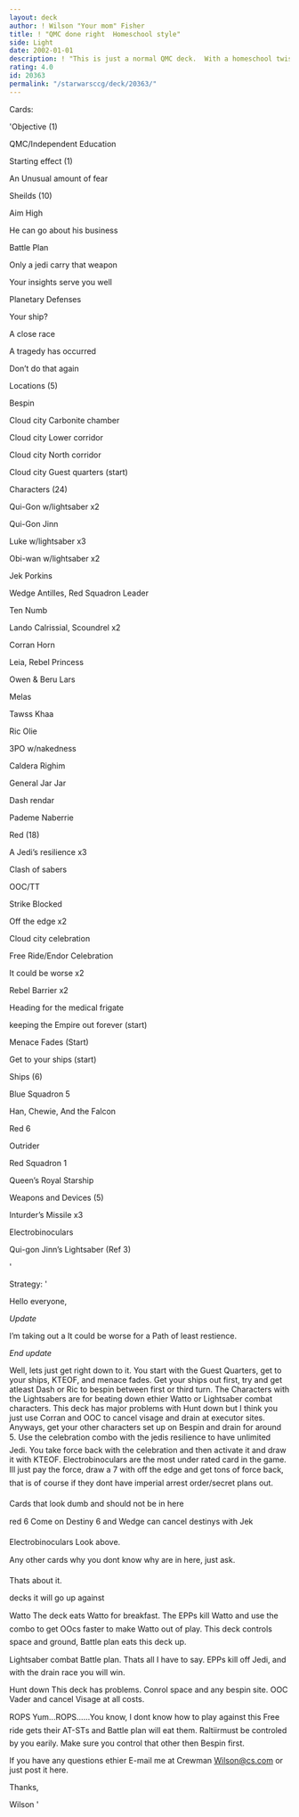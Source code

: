 ```yaml
---
layout: deck
author: ! Wilson "Your mom" Fisher
title: ! "QMC done right  Homeschool style"
side: Light
date: 2002-01-01
description: ! "This is just a normal QMC deck.  With a homeschool twist."
rating: 4.0
id: 20363
permalink: "/starwarsccg/deck/20363/"
---
```

Cards: 

'Objective (1)

QMC/Independent Education


Starting effect (1)

An Unusual amount of fear


Sheilds (10)

Aim High

He can go about his business

Battle Plan

Only a jedi carry that weapon

Your insights serve you well

Planetary Defenses

Your ship?

A close race

A tragedy has occurred

Don’t do that again


Locations (5)

Bespin

Cloud city Carbonite chamber

Cloud city Lower corridor

Cloud city North corridor

Cloud city Guest quarters (start)


Characters (24)

Qui-Gon w/lightsaber x2

Qui-Gon Jinn

Luke w/lightsaber x3

Obi-wan w/lightsaber x2

Jek Porkins

Wedge Antilles, Red Squadron Leader

Ten Numb

Lando Calrissial, Scoundrel x2

Corran Horn

Leia, Rebel Princess

Owen & Beru Lars

Melas

Tawss Khaa

Ric Olie

3PO w/nakedness

Caldera Righim

General Jar Jar

Dash rendar

Pademe Naberrie


Red (18)

A Jedi’s resilience x3

Clash of sabers

OOC/TT 

Strike Blocked

Off the edge x2

Cloud city celebration

Free Ride/Endor Celebration

It could be worse x2

Rebel Barrier x2

Heading for the medical frigate

keeping the Empire out forever (start)

Menace Fades (Start)

Get to your ships (start)


Ships (6)

Blue Squadron 5

Han, Chewie, And the Falcon

Red 6

Outrider

Red Squadron 1

Queen’s Royal Starship


Weapons and Devices (5)

Inturder’s Missile x3

Electrobinoculars

Qui-gon Jinn’s Lightsaber (Ref 3)



'

Strategy: '

Hello everyone,


*Update*

I’m taking out a It could be worse for a Path of least restience.

*End update*


Well, lets just get right down to it.  You start with the Guest Quarters, get to your ships, KTEOF, and menace fades. Get your ships out first, try and get atleast Dash or Ric to bespin between first or third turn.  The Characters with the Lightsabers are for beating down ethier Watto or Lightsaber combat characters.  This deck has major problems with Hunt down but I think you just use Corran and OOC to cancel visage and drain at executor sites.  Anyways, get your other characters set up on Bespin and drain for around 5. Use the celebration combo with the jedis resilience to have unlimited Jedi. You take force back with the celebration and then activate it and draw it with KTEOF.  Electrobinoculars are the most under rated card in the game. Ill just pay the force, draw a 7 with off the edge and get tons of force back, that is of course if they dont have imperial arrest order/secret plans out. 

Cards that look dumb and should not be in here

red 6 Come on Destiny 6 and Wedge can cancel destinys with Jek

Electrobinoculars Look above.

Any other cards why you dont know why are in here, just ask.

Thats about it.


decks it will go up against

Watto The deck eats Watto for breakfast. The EPPs kill Watto and use the combo to get OOcs faster to make Watto out of play.  This deck controls space and ground, Battle plan eats this deck up.


Lightsaber combat Battle plan. Thats all I have to say. EPPs kill off Jedi, and with the drain race you will win.


Hunt down This deck has problems.  Conrol space and any bespin site. OOC Vader and cancel Visage at all costs.


ROPS Yum...ROPS......You know, I dont know how to play against this Free ride gets their AT-STs and Battle plan will eat them.  Raltiirmust be controled by you earily. Make sure you control that other then Bespin first.



If you have any questions ethier E-mail me at Crewman Wilson@cs.com or just post it here.


Thanks,


Wilson  '
